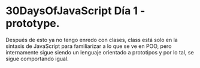 # 30DaysOfJavaScript Día 1 - prototype.

Después de esto ya no tengo enredo con clases, class está solo en la sintaxis de JavaScript para familiarizar a lo que se ve en POO, pero internamente sigue siendo un lenguaje orientado a prototipos y por lo tal, se sigue comportando igual.